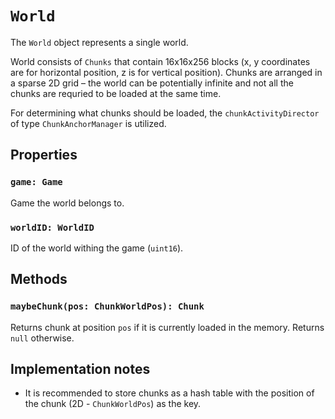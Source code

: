 # `World`
The `World` object represents a single world.

World consists of `Chunks` that contain 16x16x256 blocks (x, y coordinates are for horizontal position, z is for vertical position). Chunks are arranged in a sparse 2D grid – the world can be potentially infinite and not all the chunks are requried to be loaded at the same time.

For determining what chunks should be loaded, the `chunkActivityDirector` of type `ChunkAnchorManager` is utilized.

## Properties
### `game: Game`
Game the world belongs to.

### `worldID: WorldID`
ID of the world withing the game (`uint16`).

## Methods
### `maybeChunk(pos: ChunkWorldPos): Chunk`
Returns chunk at position `pos` if it is currently loaded in the memory. Returns `null` otherwise.

## Implementation notes
* It is recommended to store chunks as a hash table with the position of the chunk (2D - `ChunkWorldPos`) as the key.